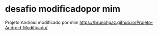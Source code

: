 # desafio modificadopor mim
 Projeto Android modificado por mim
https://brunohpaz.github.io/Projeto-Android-Modificado/